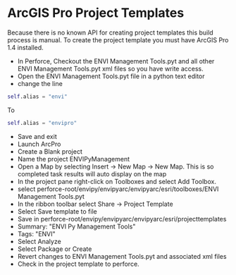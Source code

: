 # ArcGIS Pro Project Templates

Because there is no known API for creating project templates this build process is manual.  To create the project template you must have ArcGIS Pro 1.4 installed.


- In Perforce, Checkout the ENVI Management Tools.pyt and all other ENVI Management Tools.pyt xml files so you have write access.
- Open the ENVI Management Tools.pyt file in a python text editor
- change the line
```python
self.alias = "envi"
```
To
```python
self.alias = "envipro"
```
- Save and exit
- Launch ArcPro
- Create a Blank project
- Name the project ENVIPyManagement
- Open a Map by selecting Insert -> New Map -> New Map.  This is so completed task results will auto display on the map
- In the project pane right-click on Toolboxes and select Add Toolbox.
- select perforce-root/envipy/envipyarc/envipyarc/esri/toolboxes/ENVI Management Tools.pyt
- In the ribbon toolbar select Share -> Project Template
- Select Save template to file
- Save in perforce-root/envipy/envipyarc/envipyarc/esri/projecttemplates
- Summary: "ENVI Py Management Tools"
- Tags: "ENVI"
- Select Analyze
- Select Package or Create
- Revert changes to ENVI Management Tools.pyt and associated xml files
- Check in the project template to perforce.

